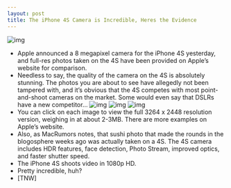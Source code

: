 ```yaml
---
layout: post
title: The iPhone 4S Camera is Incredible, Heres the Evidence
---
```

![img](http://media.idownloadblog.com/wp-content/uploads/2011/10/features_camera_recognition-e1317828914659.jpeg)
* Apple announced a 8 megapixel camera for the iPhone 4S yesterday, and full-res photos taken on the 4S have been provided on Apple’s website for comparison.
* Needless to say, the quality of the camera on the 4S is absolutely stunning. The photos you are about to see have allegedly not been tampered with, and it’s obvious that the 4S competes with most point-and-shoot cameras on the market. Some would even say that DSLRs have a new competitor…
![img](http://farm7.static.flickr.com/6228/6212418161_5107fca592_o.jpg)
![img](http://farm7.static.flickr.com/6172/6212943144_568cd61fc8_o.jpg)
![img](http://farm7.static.flickr.com/6057/6212941502_2f19197e31_o.jpg)
* You can click on each image to view the full 3264 x 2448 resolution version, weighing in at about 2-3MB. There are more examples on Apple’s website.
* Also, as MacRumors notes, that sushi photo that made the rounds in the blogosphere weeks ago was actually taken on a 4S. The 4S camera includes HDR features, face detection, Photo Stream, improved optics, and faster shutter speed.
* The iPhone 4S shoots video in 1080p HD.
* Pretty incredible, huh?
* [TNW]

